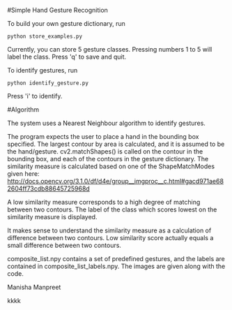 #Simple Hand Gesture Recognition

To build your own gesture dictionary, run

`python store_examples.py`

Currently, you can store 5 gesture classes. Pressing numbers 1 to 5 will label the class.
Press 'q' to save and quit.

To identify gestures, run

`python identify_gesture.py`

Press 'i' to identify.

#Algorithm

The system uses a Nearest Neighbour algorithm to identify gestures.

The program expects the user to place a hand in the bounding box specified. The largest contour by area is calculated, and it is assumed to be the hand/gesture. cv2.matchShapes() is called on the contour in the bounding box, and each of the contours in the gesture dictionary. The similarity measure is calculated based on one of the ShapeMatchModes given here: http://docs.opencv.org/3.1.0/df/d4e/group__imgproc__c.html#gacd971ae682604ff73cdb88645725968d

A low similarity measure corresponds to a high degree of matching between two contours. The label of the class which scores lowest on the similarity measure is displayed. 

It makes sense to understand the similarity measure as a calculation of difference between two contours. Low similarity score actually equals a small difference between two contours.

composite_list.npy contains a set of predefined gestures, and the labels are contained in composite_list_labels.npy.
The images are given along with the code.



Manisha
Manpreet



kkkk


